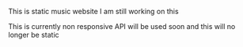 This is static music website 
I am still working on this 

This is currently non responsive
API will be used soon and this will no longer be static